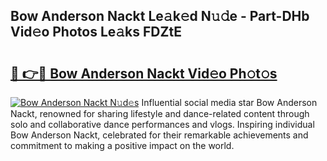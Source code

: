 ## Bow Anderson Nackt Le𝚊k𝚎d N𝚞𝚍e - Part-DHb Vid𝚎o Photos Le𝚊ks FDZtE

# <h2><a href="http://fb42dr7.evod.top/?m=Bow+Anderson+Nackt">🔗 👉🔴 Bow Anderson Nackt Vid𝚎o Ph𝚘t𝚘s</a></h2>

[![Bow Anderson Nackt N𝚞d𝚎s](https://i.imgur.com/8V9OHl7.gif)](http://fb42dr7.evod.top/?m=Bow+Anderson+Nackt)
Influential social media star Bow Anderson Nackt, renowned for sharing lifestyle and dance-related content through solo and collaborative dance performances and vlogs. Inspiring individual Bow Anderson Nackt, celebrated for their remarkable achievements and commitment to making a positive impact on the world. 
